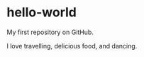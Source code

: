 hello-world
===========

My first repository on GitHub.

I love travelling, delicious food, and dancing. 
